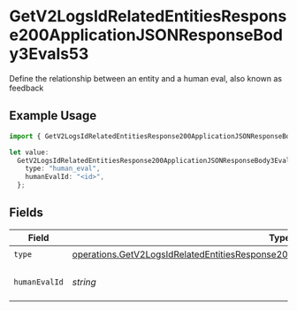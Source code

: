 # GetV2LogsIdRelatedEntitiesResponse200ApplicationJSONResponseBody3Evals53

Define the relationship between an entity and a human eval, also known as feedback

## Example Usage

```typescript
import { GetV2LogsIdRelatedEntitiesResponse200ApplicationJSONResponseBody3Evals53 } from "orq-poc-typescript-multi-env-version/models/operations";

let value:
  GetV2LogsIdRelatedEntitiesResponse200ApplicationJSONResponseBody3Evals53 = {
    type: "human_eval",
    humanEvalId: "<id>",
  };
```

## Fields

| Field                                                                                                                                                                                              | Type                                                                                                                                                                                               | Required                                                                                                                                                                                           | Description                                                                                                                                                                                        |
| -------------------------------------------------------------------------------------------------------------------------------------------------------------------------------------------------- | -------------------------------------------------------------------------------------------------------------------------------------------------------------------------------------------------- | -------------------------------------------------------------------------------------------------------------------------------------------------------------------------------------------------- | -------------------------------------------------------------------------------------------------------------------------------------------------------------------------------------------------- |
| `type`                                                                                                                                                                                             | [operations.GetV2LogsIdRelatedEntitiesResponse200ApplicationJSONResponseBody3Evals53Type](../../models/operations/getv2logsidrelatedentitiesresponse200applicationjsonresponsebody3evals53type.md) | :heavy_check_mark:                                                                                                                                                                                 | N/A                                                                                                                                                                                                |
| `humanEvalId`                                                                                                                                                                                      | *string*                                                                                                                                                                                           | :heavy_check_mark:                                                                                                                                                                                 | The id of the resource                                                                                                                                                                             |